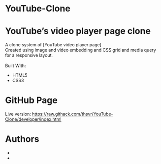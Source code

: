 # YouTube-Clone


# YouTube’s video player page clone

A clone system of [YouTube video player page]
<br>
Created using  image and video embedding and CSS grid and media query for a responsive layout.
<br><br>
Built With:
* HTML5
* CSS3

# GitHub Page
Live version: https://raw.githack.com/thsvr/YouTube-Clone/developer/index.html

# Authors
* 
* 
